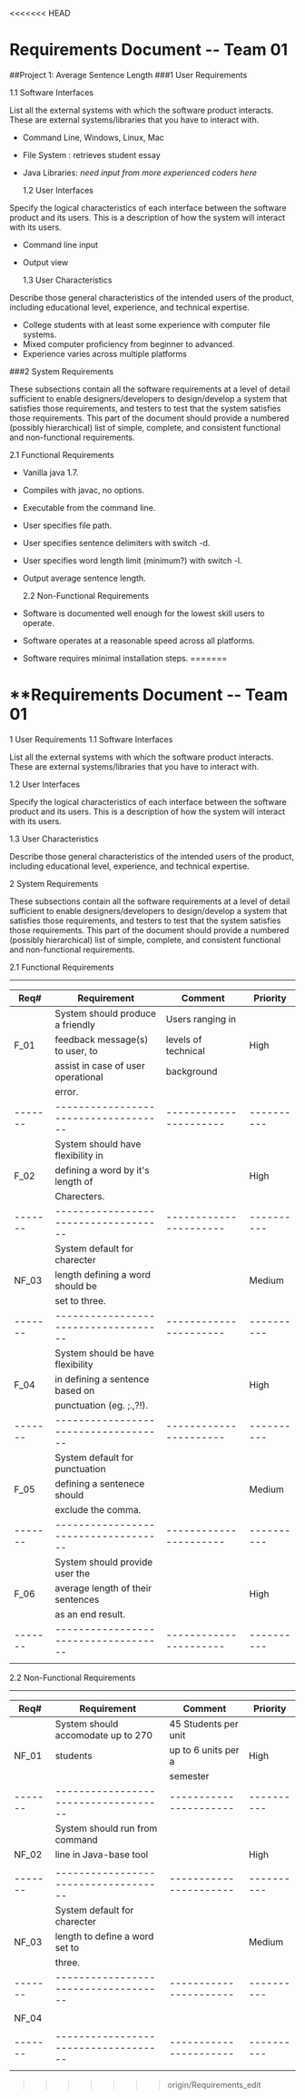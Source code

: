 <<<<<<< HEAD
# **Requirements Document -- Team 01**
##Project 1: Average Sentence Length
###1 User Requirements

1.1 Software Interfaces

List all the external systems with which the software product interacts. These are external systems/libraries 
that you have to interact with.

- Command Line, Windows, Linux, Mac
- File System : retrieves student essay
- Java Libraries: _need input from more experienced coders here_
 
 
  1.2 User Interfaces

Specify the logical characteristics of each interface between the software product and its users. This is a description of how the system will interact with its users.

- Command line input
- Output view

  1.3 User Characteristics

Describe those general characteristics of the intended users of the product, including educational level, experience, and technical expertise.

- College students with at least some experience with computer file systems.
- Mixed computer proficiency from beginner to advanced.
- Experience varies across multiple platforms


###2 System Requirements

These subsections contain all the software requirements at a level of detail sufficient to enable designers/developers to design/develop a system that satisfies those requirements, and testers to test that the system satisfies those requirements. This part of the document should provide a numbered (possibly hierarchical) list of simple, complete, and consistent functional and non-functional requirements.
 
  2.1 Functional Requirements

- Vanilla java 1.7.
- Compiles with javac, no options.
- Executable from the command line.
- User specifies file path.
- User specifies sentence delimiters with switch -d.
- User specifies word length limit (minimum?) with switch -l.
- Output average sentence length. 

  
  2.2 Non-Functional Requirements

- Software is documented well enough for the lowest skill users to operate.
- Software operates at a reasonable speed across all platforms.
- Software requires minimal installation steps. 
=======
# **Requirements Document -- Team 01

1 User Requirements
  1.1 Software Interfaces

List all the external systems with which the software product interacts. These are external systems/libraries that you have to interact with.

  1.2 User Interfaces

Specify the logical characteristics of each interface between the software product and its users. This is a description of how the system will interact with its users.

  1.3 User Characteristics

Describe those general characteristics of the intended users of the product, including educational level, experience, and technical expertise.

2 System Requirements

These subsections contain all the software requirements at a level of detail sufficient to enable designers/developers to design/develop a system that satisfies those requirements, and testers to test that the system satisfies those requirements. This part of the document should provide a numbered (possibly hierarchical) list of simple, complete, and consistent functional and non-functional requirements.
 
  2.1 Functional Requirements
  _______________________________________________________________________________
  | Req#  |             Requirement            |        Comment       | Priority |
  |-------|------------------------------------|----------------------|----------|
  |       | System should produce a friendly   | Users ranging in     |          |
  | F_01  | feedback message(s) to user, to    | levels of technical  |   High   |
  |       | assist in case of user operational | background           |          |
  |       | error.                             |                      |          |
  |-------|------------------------------------|----------------------|----------|
  |       | System should have flexibility in  |                      |          |
  | F_02  | defining a word by it's length of  |                      |   High   |
  |       | Charecters.                        |                      |          |
  |-------|------------------------------------|----------------------|----------|
  |       | System default for charecter       |                      |          |
  | NF_03 | length defining a word should be   |                      |  Medium  |
  |       | set to three.                      |                      |          |
  |-------|------------------------------------|----------------------|----------|
  |       | System should be have flexibility  |                      |          |
  | F_04  | in defining a sentence based on    |                      |   High   |
  |       | punctuation (eg. ;.,?!).           |                      |          |
  |-------|------------------------------------|----------------------|----------|
  |       | System default for punctuation     |                      |          |
  | F_05  | defining a sentenece should        |                      |  Medium  |
  |       | exclude the comma.                 |                      |          |
  |-------|------------------------------------|----------------------|----------|
  |       | System should provide user the     |                      |          |
  | F_06  | average length of their sentences  |                      |   High   |
  |       | as an end result.                  |                      |          |
  |-------|------------------------------------|----------------------|----------|
  |       |                                    |                      |          |

  2.2 Non-Functional Requirements
  _______________________________________________________________________________
  | Req#  |             Requirement            |        Comment       | Priority |
  |-------|------------------------------------|----------------------|----------|
  |       | System should accomodate up to 270 |45 Students per unit  |          |
  | NF_01 | students                           |up to 6 units per a   |   High   |
  |       |                                    |semester              |          |
  |-------|------------------------------------|----------------------|----------|
  |       | System should run from command     |                      |          |
  | NF_02 | line in Java-base tool             |                      |   High   |
  |       |                                    |                      |          |
  |-------|------------------------------------|----------------------|----------|
  |       | System default for charecter       |                      |          |
  | NF_03 | length to define a word set to     |                      |  Medium  |
  |       | three.                             |                      |          |
  |-------|------------------------------------|----------------------|----------|
  |       |                                    |                      |          |
  | NF_04 |                                    |                      |          |
  |       |                                    |                      |          |
  |-------|------------------------------------|----------------------|----------|
  |       |                                    |                      |          |


>>>>>>> origin/Requirements_edit
